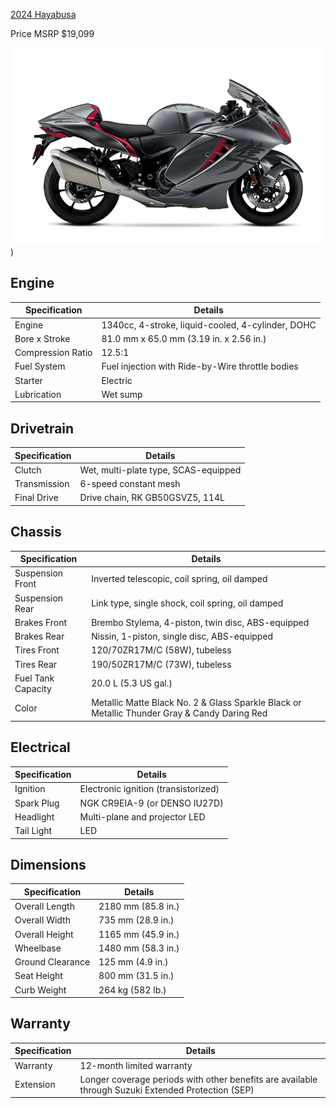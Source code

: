 <!-- C:\Users\razer\Desktop\walkerrh.github.io\SCROLLS_FOLDER\MOTORSPORTS\1300CC\HAYABUSA.md -->








[2024 Hayabusa](https://suzukicycles.com/sportbike/2024/hayabusa#specifications)

Price MSRP $19,099

![](/assets/supersport/GSX1300RRM3_GRY_single_seat_cowl_Right_2400x1500.png))

## Engine

| Specification       | Details                                                   |
|---------------------|-----------------------------------------------------------|
| Engine              | 1340cc, 4-stroke, liquid-cooled, 4-cylinder, DOHC         |
| Bore x Stroke       | 81.0 mm x 65.0 mm (3.19 in. x 2.56 in.)                   |
| Compression Ratio   | 12.5:1                                                    |
| Fuel System         | Fuel injection with Ride-by-Wire throttle bodies          |
| Starter             | Electric                                                  |
| Lubrication         | Wet sump                                                  |

## Drivetrain

| Specification       | Details                                                   |
|---------------------|-----------------------------------------------------------|
| Clutch              | Wet, multi-plate type, SCAS-equipped                      |
| Transmission        | 6-speed constant mesh                                     |
| Final Drive         | Drive chain, RK GB50GSVZ5, 114L                           |

## Chassis

| Specification           | Details                                                   |
|-------------------------|-----------------------------------------------------------|
| Suspension Front        | Inverted telescopic, coil spring, oil damped              |
| Suspension Rear         | Link type, single shock, coil spring, oil damped          |
| Brakes Front            | Brembo Stylema, 4-piston, twin disc, ABS-equipped         |
| Brakes Rear             | Nissin, 1-piston, single disc, ABS-equipped               |
| Tires Front             | 120/70ZR17M/C (58W), tubeless                             |
| Tires Rear              | 190/50ZR17M/C (73W), tubeless                             |
| Fuel Tank Capacity      | 20.0 L (5.3 US gal.)                                      |
| Color                   | Metallic Matte Black No. 2 & Glass Sparkle Black or Metallic Thunder Gray & Candy Daring Red |

## Electrical

| Specification       | Details                                                   |
|---------------------|-----------------------------------------------------------|
| Ignition            | Electronic ignition (transistorized)                      |
| Spark Plug          | NGK CR9EIA-9 (or DENSO IU27D)                             |
| Headlight           | Multi-plane and projector LED                             |
| Tail Light          | LED                                                       |

## Dimensions

| Specification       | Details                                                   |
|---------------------|-----------------------------------------------------------|
| Overall Length      | 2180 mm (85.8 in.)                                        |
| Overall Width       | 735 mm (28.9 in.)                                         |
| Overall Height      | 1165 mm (45.9 in.)                                        |
| Wheelbase           | 1480 mm (58.3 in.)                                        |
| Ground Clearance    | 125 mm (4.9 in.)                                          |
| Seat Height         | 800 mm (31.5 in.)                                         |
| Curb Weight         | 264 kg (582 lb.)                                          |

## Warranty

| Specification       | Details                                                   |
|---------------------|-----------------------------------------------------------|
| Warranty            | 12-month limited warranty                                 |
| Extension           | Longer coverage periods with other benefits are available through Suzuki Extended Protection (SEP) |
